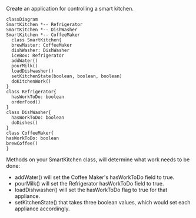 Create an application for controlling a smart kitchen.

```mermaid
classDiagram
SmartKitchen *-- Refrigerator
SmartKitchen *-- DishWasher
SmartKitchen *-- CoffeeMaker
  class SmartKitchen{
  brewMaster: CoffeeMaker
  dishWasher: DishWasher
  iceBox: Refrigerator
  addWater()
  pourMilk()
  loadDishwasher()
  setKitchenState(boolean, boolean, boolean)
  doKitchenWork()
}
class Refrigerator{
  hasWorkToDo: boolean
  orderFood()
}
class DishWasher{
  hasWorkToDo: boolean
  doDishes()
}
class CoffeeMaker{
hasWorkToDo: boolean
brewCoffee()
}
```

Methods on your SmartKitchen class, will determine what work needs to be done:

- addWater() will set the Coffee Maker's hasWorkToDo field to true.
- pourMilk() will set the Refrigerator hasWorkToDo field to true.
- loadDishwasher() will set the hasWorkToDo flag to true for that appliance.
- setKitchenState() that takes three boolean values, which would set each
  appliance accordingly.
